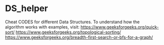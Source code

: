 # DS_helper
Cheat CODES for different Data Structures.
To understand how the algorithm works with examples, visit: 
https://www.geeksforgeeks.org/quick-sort/
https://www.geeksforgeeks.org/topological-sorting/
https://www.geeksforgeeks.org/breadth-first-search-or-bfs-for-a-graph/
